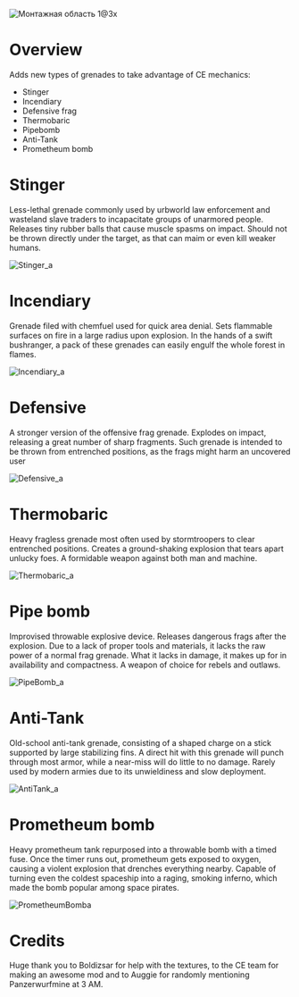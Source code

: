 ![Монтажная область 1@3x](https://user-images.githubusercontent.com/54061981/168669307-4b92ebbc-7b38-4405-be16-2bd0ec387223.png)


# Overview
Adds new types of grenades to take advantage of CE mechanics:

* Stinger
* Incendiary
* Defensive frag
* Thermobaric
* Pipebomb
* Anti-Tank
* Prometheum bomb

# Stinger
Less-lethal grenade commonly used by urbworld law enforcement and wasteland slave traders to incapacitate groups of unarmored people. Releases tiny rubber balls that cause muscle spasms on impact. Should not be thrown directly under the target, as that can maim or even kill weaker humans.

![Stinger_a](https://user-images.githubusercontent.com/54061981/168669788-ea685f29-41a7-4e2b-9f4e-65cea99437e7.png)

# Incendiary
Grenade filed with chemfuel used for quick area denial. Sets flammable surfaces on fire in a large radius upon explosion. In the hands of a swift bushranger, a pack of these grenades can easily engulf the whole forest in flames.

![Incendiary_a](https://user-images.githubusercontent.com/54061981/168669829-04988cf5-27ee-4986-9eb2-c7c6573bda9b.png)

# Defensive
A stronger version of the offensive frag grenade. Explodes on impact, releasing a great number of sharp fragments. Such grenade is intended to be thrown from entrenched positions, as the frags might harm an uncovered user

![Defensive_a](https://user-images.githubusercontent.com/54061981/168670109-5202f775-7fb5-41a3-ad86-6fc24f2d9f03.png)

# Thermobaric
Heavy fragless grenade most often used by stormtroopers to clear entrenched positions. Creates a ground-shaking explosion that tears apart unlucky foes. A formidable weapon against both man and machine. 

![Thermobaric_a](https://user-images.githubusercontent.com/54061981/168669753-0dddf27f-3c33-4880-a523-008c785f18e2.png)

# Pipe bomb
Improvised throwable explosive device. Releases dangerous frags after the explosion. Due to a lack of proper tools and materials, it lacks the raw power of a normal frag grenade. What it lacks in damage, it makes up for in availability and compactness. A weapon of choice for rebels and outlaws.

![PipeBomb_a](https://user-images.githubusercontent.com/54061981/168669883-db1bb502-28eb-4433-b9a6-6bd665bf7f66.png)

# Anti-Tank
Old-school anti-tank grenade, consisting of a shaped charge on a stick supported by large stabilizing fins. A direct hit with this grenade will punch through most armor, while a near-miss will do little to no damage. Rarely used by modern armies due to its unwieldiness and slow deployment.

![AntiTank_a](https://user-images.githubusercontent.com/54061981/168669898-22c2c623-9660-4a93-a4c0-c858bad70856.png)

# Prometheum bomb
Heavy prometheum tank repurposed into a throwable bomb with a timed fuse. Once the timer runs out, prometheum gets exposed to oxygen, causing a violent explosion that drenches everything nearby. Capable of turning even the coldest spaceship into a raging, smoking inferno, which made the bomb popular among space pirates.

![PrometheumBomba](https://user-images.githubusercontent.com/54061981/168669937-2bd230e2-5435-4d7e-aba8-8bf6052cedb7.png)

# Credits

Huge thank you to Boldizsar for help with the textures, to the CE team for making an awesome mod and to Auggie for randomly mentioning Panzerwurfmine at 3 AM.
